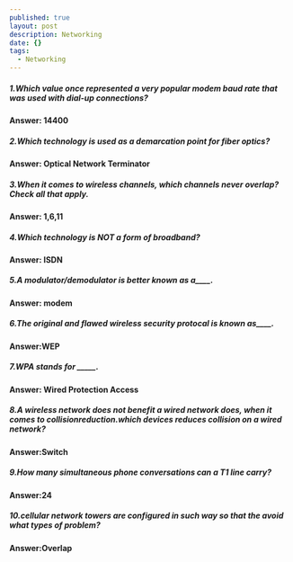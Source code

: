 ```yaml
---
published: true
layout: post
description: Networking
date: {}
tags:
  - Networking
---
```

##### 1.Which value once represented a very popular modem baud rate that was used with dial-up connections?
#### Answer: 14400

##### 2.Which technology is used as a demarcation point for fiber optics?
#### Answer: Optical Network Terminator

##### 3.When it comes to wireless channels, which channels never overlap? Check all that apply.
#### Answer: 1,6,11

<!--more-->

##### 4.Which technology is NOT a form of broadband?
#### Answer: ISDN

##### 5.A modulator/demodulator is better known as a____.
#### Answer: modem

##### 6.The original and flawed wireless security protocal is known as____.
#### Answer:WEP

##### 7.WPA stands for _____.
#### Answer: Wired Protection Access

##### 8.A wireless network does not benefit a wired network does, when it comes to collisionreduction.which devices reduces collision on a wired network?
#### Answer:Switch

##### 9.How many simultaneous phone conversations can a T1 line carry?
#### Answer:24

##### 10.cellular network towers are configured in such way so that the avoid what types of problem?
#### Answer:Overlap

